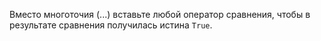 Вместо многоточия (...) вставьте любой оператор сравнения, чтобы в результате сравнения получилась истина `True`.

